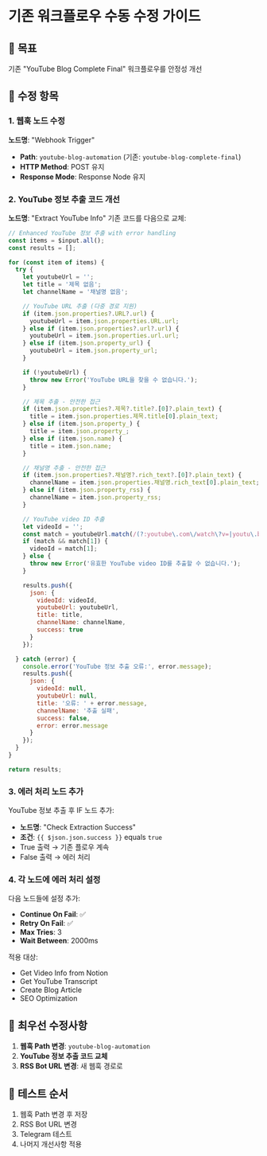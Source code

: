 # 기존 워크플로우 수동 수정 가이드

## 🎯 목표
기존 "YouTube Blog Complete Final" 워크플로우를 안정성 개선

## 📝 수정 항목 

### 1. 웹훅 노드 수정
**노드명**: "Webhook Trigger"
- **Path**: `youtube-blog-automation` (기존: `youtube-blog-complete-final`)
- **HTTP Method**: POST 유지
- **Response Mode**: Response Node 유지

### 2. YouTube 정보 추출 코드 개선
**노드명**: "Extract YouTube Info"
기존 코드를 다음으로 교체:

```javascript
// Enhanced YouTube 정보 추출 with error handling
const items = $input.all();
const results = [];

for (const item of items) {
  try {
    let youtubeUrl = '';
    let title = '제목 없음';
    let channelName = '채널명 없음';

    // YouTube URL 추출 (다중 경로 지원)
    if (item.json.properties?.URL?.url) {
      youtubeUrl = item.json.properties.URL.url;
    } else if (item.json.properties?.url?.url) {
      youtubeUrl = item.json.properties.url.url;
    } else if (item.json.property_url) {
      youtubeUrl = item.json.property_url;
    }

    if (!youtubeUrl) {
      throw new Error('YouTube URL을 찾을 수 없습니다.');
    }

    // 제목 추출 - 안전한 접근
    if (item.json.properties?.제목?.title?.[0]?.plain_text) {
      title = item.json.properties.제목.title[0].plain_text;
    } else if (item.json.property_) {
      title = item.json.property_;
    } else if (item.json.name) {
      title = item.json.name;
    }

    // 채널명 추출 - 안전한 접근
    if (item.json.properties?.채널명?.rich_text?.[0]?.plain_text) {
      channelName = item.json.properties.채널명.rich_text[0].plain_text;
    } else if (item.json.property_rss) {
      channelName = item.json.property_rss;
    }

    // YouTube video ID 추출
    let videoId = '';
    const match = youtubeUrl.match(/(?:youtube\.com\/watch\?v=|youtu\.be\/)([^&\n?#]+)/);
    if (match && match[1]) {
      videoId = match[1];
    } else {
      throw new Error('유효한 YouTube video ID를 추출할 수 없습니다.');
    }

    results.push({
      json: {
        videoId: videoId,
        youtubeUrl: youtubeUrl,
        title: title,
        channelName: channelName,
        success: true
      }
    });

  } catch (error) {
    console.error('YouTube 정보 추출 오류:', error.message);
    results.push({
      json: {
        videoId: null,
        youtubeUrl: null,
        title: '오류: ' + error.message,
        channelName: '추출 실패',
        success: false,
        error: error.message
      }
    });
  }
}

return results;
```

### 3. 에러 처리 노드 추가
YouTube 정보 추출 후 IF 노드 추가:
- **노드명**: "Check Extraction Success"
- **조건**: `{{ $json.json.success }}` equals `true`
- True 출력 → 기존 플로우 계속
- False 출력 → 에러 처리

### 4. 각 노드에 에러 처리 설정
다음 노드들에 설정 추가:
- **Continue On Fail**: ✅
- **Retry On Fail**: ✅  
- **Max Tries**: 3
- **Wait Between**: 2000ms

적용 대상:
- Get Video Info from Notion
- Get YouTube Transcript  
- Create Blog Article
- SEO Optimization

## 🎯 최우선 수정사항
1. **웹훅 Path 변경**: `youtube-blog-automation`
2. **YouTube 정보 추출 코드 교체**
3. **RSS Bot URL 변경**: 새 웹훅 경로로

## 🧪 테스트 순서
1. 웹훅 Path 변경 후 저장
2. RSS Bot URL 변경 
3. Telegram 테스트
4. 나머지 개선사항 적용